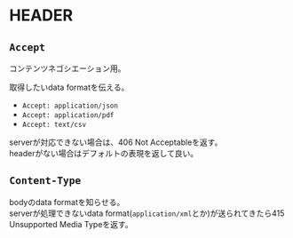 # HEADER

## `Accept`

コンテンツネゴシエーション用。  

取得したいdata formatを伝える。

* `Accept: application/json`
* `Accept: application/pdf`
* `Accept: text/csv`

serverが対応できない場合は、406 Not Acceptableを返す。  
headerがない場合はデフォルトの表現を返して良い。


## `Content-Type`

bodyのdata formatを知らせる。   
serverが処理できないdata format(`application/xml`とか)が送られてきたら415 Unsupported Media Typeを返す。

